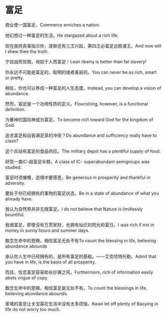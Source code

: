 # 富足

<p><span class="chinese">商业使一国富足。</span><span class="english">Commerce enriches a nation.</span></p>

<p><span class="chinese">他幻想过一种富足的生活。</span><span class="english">He stargazed about a rich life.</span></p>

<p><span class="chinese">现在我将真事指示你，波斯还有三王兴起，第四王必富足远胜诸王。</span><span class="english">And now will I shew thee the truth.</span></p>

<p><span class="chinese">宁自由而贫困，毋奴于人而富足！</span><span class="english">Lean liberty is better than fat slavery!</span></p>

<p><span class="chinese">你永远不可能是富足的，聪明的或者美丽的。</span><span class="english">You can never be as rich, smart or pretty.</span></p>

<p><span class="chinese">相反，你也可以养成一种富足的人生态度。</span><span class="english">Instead, you can develop a vision of abundance.</span></p>

<p><span class="chinese">然而，富足是一个功用性质的定义。</span><span class="english">Flourishing, however, is a functional definition.</span></p>

<p><span class="chinese">为著神的国向神成为富足。</span><span class="english">To become rich toward God for the kingdom of God.</span></p>

<p><span class="chinese">追求富足和自我满足真的冲突？</span><span class="english">Do abundance and sufficiency really have to clash?</span></p>

<p><span class="chinese">这个兵站有富足的食品供应。</span><span class="english">The military depot has a plentiful supply of food.</span></p>

<p><span class="chinese">研究一类IC-超富足半群。</span><span class="english">A class of IC- superabundant semigroups was studied.</span></p>

<p><span class="chinese">富足时须慷慨，逆境中要感恩。</span><span class="english">Be generous in prosperity and thankful in adversity.</span></p>

<p><span class="chinese">要处于你已经拥有的事物的富足状态。</span><span class="english">Be in a state of abundance of what you already have.</span></p>

<p><span class="chinese">我认为自然界并非无限富足。</span><span class="english">I do not believe that Nature is limitlessly bountiful.</span></p>

<p><span class="chinese">我很富足，即使没有万贯家财，也拥有灿烂的阳光和夏日。</span><span class="english">I was rich if not in money in sunny hours and summer days.</span></p>

<p><span class="chinese">数念生命中的恩赐，相信富足无处不有</span><span class="english">To count the blessing in life, believing abundance abounds</span></p>

<p><span class="chinese">承认你人生中已经拥有的，是所有富足的基础。——艾克哈特托勒。</span><span class="english">Admit that you have in life, is the basis of all prosperity.</span></p>

<p><span class="chinese">而且，信息富足容易助长抄袭之风。</span><span class="english">Furthermore, rich of information easily abets vogue of copy.</span></p>

<p><span class="chinese">数念生命中的恩赐，相信富足是无处不有。</span><span class="english">To count the blessings in life, believing abundance abounds.</span></p>

<p><span class="chinese">家境的富足让关宝英在生活中没有太多烦恼。</span><span class="english">Kwan let off plenty of Baoying in life do not worry too much.</span></p>

